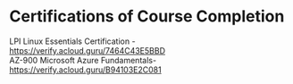# Certifications of Course Completion

  LPI Linux Essentials Certification - https://verify.acloud.guru/7464C43E5BBD <br>
  AZ-900 Microsoft Azure Fundamentals- https://verify.acloud.guru/B94103E2C081
